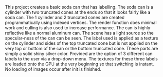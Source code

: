 This project creates a basic soda can that has labelling.
The soda can is a cylinder with two truncated cones at the ends so that it looks fairly like a soda can.
The 1 cylinder and 2 truncated cones are created programmatically using indexed vertices.
The render function does minimal work and culling is also used to increase performance.
The can is highly reflective like a normal aluminum can.
The scene has a light source so the specular-ness of the can can be seen.
The label used is applied as a texture on the cylinder and sides of the top truncated cone but is not applied on the very top or bottom of the can or the bottom truncated cone. These parts are simply a solid shiny silver color.
Provided are the option of 3 different can labels to the user via a drop-down menu.
The textures for these three labels are loaded onto the GPU at the very beginning so that switching is instant.
No loading of images occur after init is finished.
